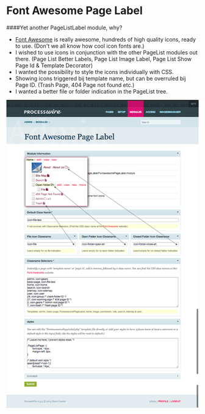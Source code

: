 # Font Awesome Page Label

####Yet another PageListLabel module, why?

* [Font Awesome](http://fontawesome.io/) is really awesome, hundreds of high quality icons, ready to use. (Don't we all know how cool icon fonts are.)
* I wished to use icons in conjunction with the other PageList modules out there.
	(Page List Better Labels, Page List Image Label, Page List Show Page Id & Template Decorator)
* I wanted the possibility to style the icons individually with CSS.
* Showing icons triggered bij template name, but can be overruled bij Page ID.
	(Trash Page, 404 Page not found etc.)
* I wanted a better file or folder indication in the PageList tree.

![settings](./settings.png)
